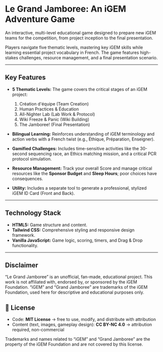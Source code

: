 # Le Grand Jamboree: An iGEM Adventure Game

An interactive, multi-level educational game designed to prepare new iGEM teams for the competition, from project inception to the final presentation.

Players navigate five thematic levels, mastering key iGEM skills while learning essential project vocabulary in French. The game features high-stakes challenges, resource management, and a final presentation scenario.

---

## Key Features

* **5 Thematic Levels:** The game covers the critical stages of an iGEM project:
    1.  Création d'équipe (Team Creation)
    2.  Human Practices & Éducation
    3.  All-Nighter Lab (Lab Work & Protocol)
    4.  Wiki Freeze & Panic (Wiki Building)
    5.  The Jamboree! (Final Presentation)

* **Bilingual Learning:** Reinforces understanding of iGEM terminology and action verbs with a French twist (e.g., Éthique, Préparation, Enseigner).

* **Gamified Challenges:** Includes time-sensitive activities like the 30-second sequencing race, an Ethics matching mission, and a critical PCR protocol simulation.

* **Resource Management:** Track your overall Score and manage critical resources like the **Sponsor Budget** and **Sleep Hours**; poor choices have consequences.

* **Utility:** Includes a separate tool to generate a professional, stylized iGEM ID Card (Front and Back).

---

## Technology Stack

* **HTML5:** Game structure and content.
* **Tailwind CSS:** Comprehensive styling and responsive design framework.
* **Vanilla JavaScript:** Game logic, scoring, timers, and Drag & Drop functionality.

---

## Disclaimer

“Le Grand Jamboree” is an unofficial, fan-made, educational project.
This work is not affiliated with, endorsed by, or sponsored by the iGEM Foundation.
“iGEM” and “Grand Jamboree” are trademarks of the iGEM Foundation, used here for descriptive and educational purposes only.

## 📜 License

- Code: **MIT License** → free to use, modify, and distribute with attribution  
- Content (text, images, gameplay design): **CC BY-NC 4.0** → attribution required, non-commercial

Trademarks and names related to “iGEM” and “Grand Jamboree” are the property of 
the iGEM Foundation and are not covered by this license.
